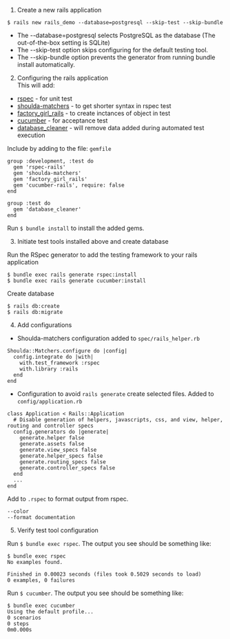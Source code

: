 1.  Create a new rails application

  ```
  $ rails new rails_demo --database=postgresql --skip-test --skip-bundle
  ```

  * The --database=postgresql selects PostgreSQL as the database (The out-of-the-box setting is SQLite)
  * The --skip-test option skips configuring for the default testing tool.
  * The --skip-bundle option prevents the generator from running bundle install automatically.  

2. Configuring the rails application  
  This will add:
  * [rspec](https://github.com/rspec/rspec-rails) - for unit test
  * [shoulda-matchers](https://github.com/thoughtbot/shoulda-matchers) - to get shorter syntax in rspec test
  * [factory_girl_rails](https://github.com/thoughtbot/factory_girl) - to create inctances of object in test
  * [cucumber](https://github.com/cucumber/cucumber-rails) - for acceptance test
  * [database_cleaner](https://github.com/DatabaseCleaner/database_cleaner) - will remove data added during automated test execution
  
  Include by adding to the file: `gemfile`

  ```
  group :development, :test do
    gem 'rspec-rails'
    gem 'shoulda-matchers'
    gem 'factory_girl_rails'
    gem 'cucumber-rails', require: false
  end

  group :test do
    gem 'database_cleaner'
  end
  ``` 

  Run `$ bundle install` to install the added gems.
  
3. Initiate test tools installed above and create database

  Run the RSpec generator to add the testing framework to your rails application

  ```
  $ bundle exec rails generate rspec:install
  $ bundle exec rails generate cucumber:install
  ```

  Create database
  ```
  $ rails db:create
  $ rails db:migrate
  ```
  
4. Add configurations
  
  * Shoulda-matchers configuration added to `spec/rails_helper.rb`

  ```
  Shoulda::Matchers.configure do |config|
    config.integrate do |with|
      with.test_framework :rspec
      with.library :rails
    end
  end
  ```

  * Configuration to avoid `rails generate` create selected files. Added to `config/application.rb`

  ```
  class Application < Rails::Application
    # Disable generation of helpers, javascripts, css, and view, helper, routing and controller specs
    config.generators do |generate|
      generate.helper false
      generate.assets false
      generate.view_specs false
      generate.helper_specs false
      generate.routing_specs false
      generate.controller_specs false
    end
    ...
  end
  ```
  
  Add to `.rspec` to format output from rspec.

  ```
  --color
  --format documentation
  ```

5. Verify test tool configuration

  Run `$ bundle exec rspec`. The output you see should be something like:

  ```
  $ bundle exec rspec
  No examples found.

  Finished in 0.00023 seconds (files took 0.5029 seconds to load)
  0 examples, 0 failures
  ```
  Run `$ cucumber`. The output you see should be something like:

  ```
  $ bundle exec cucumber
  Using the default profile...
  0 scenarios
  0 steps
  0m0.000s
  ```
